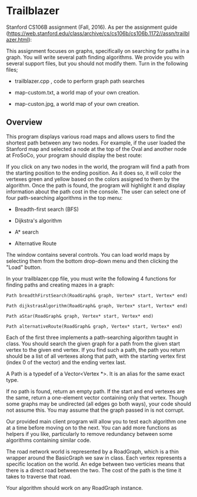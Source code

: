 # Trailblazer

Stanford CS106B assignment (Fall, 2016). As per the assignment guide (https://web.stanford.edu/class/archive/cs/cs106b/cs106b.1172//assn/trailblazer.html):

This assignment focuses on graphs, specifically on searching for paths in a graph. You will write several path finding algorithms.
We provide you with several support files, but you should not modify them. Turn in the following files;

- trailblazer.cpp , code to perform graph path searches

- map-custom.txt, a world map of your own creation.

- map-custon.jpg, a world map of your own creation.


## Overview
This program displays various road maps and allows users to find the shortest path between any two nodes. For example, if the user loaded the Stanford map and selected a node at the top of the Oval and another node at FroSoCo, your program should display the best route:

If you click on any two nodes in the world, the program will find a path from the starting position to the ending position. As it does so, it will color the vertexes green and yellow based on the colors assigned to them by the algorithm. Once the path is found, the program will highlight it and display information about the path cost in the console. The user can select one of four path-searching algorithms in the top menu:

- Breadth-first search (BFS)

- Dijkstra's algorithm

- A* search

- Alternative Route

The window contains several controls. You can load world maps by selecting them from the bottom drop-down menu and then clicking the "Load" button.

In your trailblazer.cpp file, you must write the following 4 functions for finding paths and creating mazes in a graph:

`Path breadthFirstSearch(RoadGraph& graph, Vertex* start, Vertex* end)`

`Path dijkstrasAlgorithm(RoadGraph& graph, Vertex* start, Vertex* end)`

`Path aStar(RoadGraph& graph, Vertex* start, Vertex* end)`

`Path alternativeRoute(RoadGraph& graph, Vertex* start, Vertex* end)`

Each of the first three implements a path-searching algorithm taught in class. You should search the given graph for a path from the given start vertex to the given end vertex. If you find such a path, the path you return should be a list of all vertexes along that path, with the starting vertex first (index 0 of the vector) and the ending vertex last.

A Path is a typedef of a Vector<Vertex *>. It is an alias for the same exact type.

If no path is found, return an empty path. If the start and end vertexes are the same, return a one-element vector containing only that vertex. Though some graphs may be undirected (all edges go both ways), your code should not assume this. You may assume that the graph passed in is not corrupt.

Our provided main client program will allow you to test each algorithm one at a time before moving on to the next. You can add more functions as helpers if you like, particularly to remove redundancy between some algorithms containing similar code.

The road network world is represented by a RoadGraph, which is a thin wrapper around the BasicGraph we saw in class. Each vertex represents a specific location on the world. An edge between two verticies means that there is a direct road between the two. The cost of the path is the time it takes to traverse that road.

Your algorithm should work on any RoadGraph instance.




